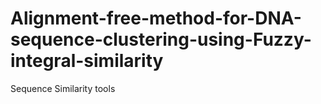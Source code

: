 # Alignment-free-method-for-DNA-sequence-clustering-using-Fuzzy-integral-similarity
Sequence Similarity tools
